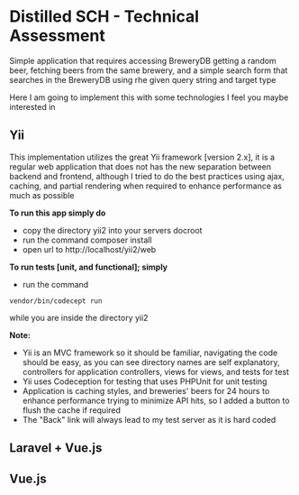 # Distilled SCH - Technical Assessment
Simple application that requires accessing BreweryDB getting a random beer, fetching beers from the same brewery, and a simple search form that searches in the BreweryDB using rhe given query string and target type

Here I am going to implement this with some technologies I feel you maybe interested in

## Yii
This implementation utilizes the great Yii framework [version 2.x], it is a regular web application that does not has the new separation between backend and frontend, although I tried to do the best practices using ajax, caching, and partial rendering when required to enhance performance as much as possible

**To run this app simply do**
* copy the directory yii2 into your servers docroot
* run the command composer install
* open url to http://localhost/yii2/web

**To run tests [unit, and functional]; simply**
* run the command
```
vendor/bin/codecept run
```
while you are inside the directory yii2

**Note:**
* Yii is an MVC framework so it should be familiar, navigating the code should be easy, as you can see directory names are self explanatory, controllers for application controllers, views for views, and tests for test  
* Yii uses Codeception for testing that uses PHPUnit for unit testing
* Application is caching styles, and breweries' beers for 24 hours to enhance performance trying to minimize API hits, so I added a button to flush the cache if required
* The "Back" link will always lead to my test server as it is hard coded 

## Laravel + Vue.js

## Vue.js